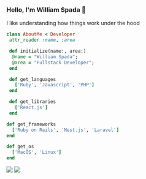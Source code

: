 ### Hello, I'm William Spada 👋
I like understanding how things work under the hood

```rb
class AboutMe < Developer
 attr_reader :name, :area

 def initialize(name:, area:)
  @name = "William Spada";
  @area = "Fullstack Developer";
 end

 def get_languages
   ['Ruby', 'Javascript', 'PHP']
 end

 def get_libraries
   ['React.js']
 end

def get_frameworks
  ['Ruby on Rails', 'Nest.js', 'Laravel']
end

def get_os
  ['MacOS', 'Linux']
end
```
  <div>
    <a href = "mailto:williamrspada02@gmail.com"><img src="https://img.shields.io/badge/-Gmail-%23333?style=for-the-badge&logo=gmail&logoColor=white" target="_blank"></a>
    <a href="https://www.linkedin.com/in/william-rodrigues-spada-03b828192/" target="_blank"><img src="https://img.shields.io/badge/-LinkedIn-%230077B5?style=for-the-badge&logo=linkedin&logoColor=white" target="_blank"></a>
  </div>
  

  
